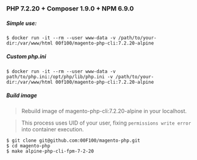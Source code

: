 ### PHP 7.2.20 + Composer 1.9.0 + NPM 6.9.0

##### Simple use:
```
$ docker run -it --rm --user www-data -v /path/to/your-dir:/var/www/html 00f100/magento-php-cli:7.2.20-alpine
```

##### Custom php.ini
```
$ docker run -it --rm --user www-data -v path/to/php.ini:/opt/php/lib/php.ini -v /path/to/your-dir:/var/www/html 00f100/magento-php-cli:7.2.20-alpine
```

##### Build image

> Rebuild image of magento-php-cli:7.2.20-alpine in your localhost.

> This process uses UID of your user, fixing `permissions write error` into container execution.

```
$ git clone git@github.com:00F100/magento-php.git
$ cd magento-php
$ make alpine-php-cli-fpm-7-2-20